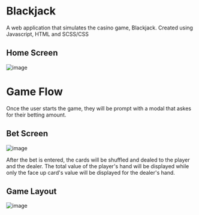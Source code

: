 # Blackjack
A web application that simulates the casino game, Blackjack. Created using Javascript, HTML and SCSS/CSS

## Home Screen
![image](https://user-images.githubusercontent.com/73255741/162842244-76bc058c-d2cb-40ef-979f-27dfe81ac745.png)


# Game Flow
Once the user starts the game, they will be prompt with a modal that askes for their betting amount.

## Bet Screen
![image](https://user-images.githubusercontent.com/73255741/162842334-5df5234d-c5dd-4c6a-ad0b-06a5f586494e.png)

After the bet is entered, the cards will be shuffled and dealed to the player and the dealer. The total value of the player's hand will be displayed while only the face up card's value will be displayed for the dealer's hand.

## Game Layout
![image](https://user-images.githubusercontent.com/73255741/162842414-b0f1b8ad-edca-4fc3-8fed-a45606ba9e26.png)

